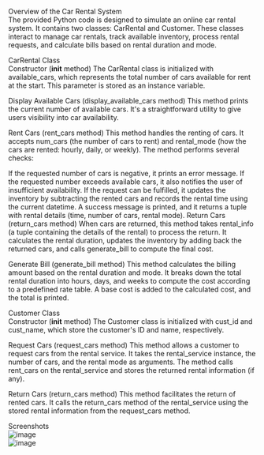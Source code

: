 Overview of the Car Rental System  
The provided Python code is designed to simulate an online car rental system. It contains two classes: CarRental and Customer. These classes interact to manage car rentals, track available inventory, process rental requests, and calculate bills based on rental duration and mode.

CarRental Class   
Constructor (__init__ method)
The CarRental class is initialized with available_cars, which represents the total number of cars available for rent at the start. This parameter is stored as an instance variable.

Display Available Cars (display_available_cars method)
This method prints the current number of available cars. It's a straightforward utility to give users visibility into car availability.

Rent Cars (rent_cars method)
This method handles the renting of cars. It accepts num_cars (the number of cars to rent) and rental_mode (how the cars are rented: hourly, daily, or weekly). The method performs several checks:

If the requested number of cars is negative, it prints an error message.
If the requested number exceeds available cars, it also notifies the user of insufficient availability.
If the request can be fulfilled, it updates the inventory by subtracting the rented cars and records the rental time using the current datetime. A success message is printed, and it returns a tuple with rental details (time, number of cars, rental mode).
Return Cars (return_cars method)
When cars are returned, this method takes rental_info (a tuple containing the details of the rental) to process the return. It calculates the rental duration, updates the inventory by adding back the returned cars, and calls generate_bill to compute the final cost.

Generate Bill (generate_bill method)
This method calculates the billing amount based on the rental duration and mode. It breaks down the total rental duration into hours, days, and weeks to compute the cost according to a predefined rate table. A base cost is added to the calculated cost, and the total is printed.

Customer Class   
Constructor (__init__ method)
The Customer class is initialized with cust_id and cust_name, which store the customer's ID and name, respectively.

Request Cars (request_cars method)
This method allows a customer to request cars from the rental service. It takes the rental_service instance, the number of cars, and the rental mode as arguments. The method calls rent_cars on the rental_service and stores the returned rental information (if any).

Return Cars (return_cars method)
This method facilitates the return of rented cars. It calls the return_cars method of the rental_service using the stored rental information from the request_cars method.

Screenshots   
![image](https://github.com/areeshaanjum748/masters-data-scientist-simplilearn/assets/55443395/64bf9946-4c4a-4248-97dc-598980292404)   
![image](https://github.com/areeshaanjum748/masters-data-scientist-simplilearn/assets/55443395/89b25fb7-667c-4cb0-a3c2-19b54ae9db83)


